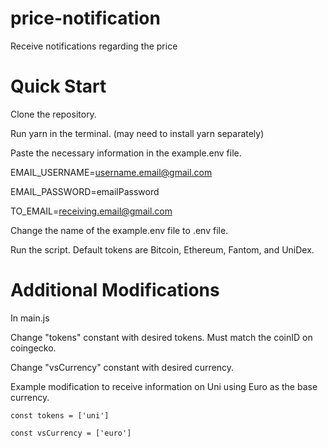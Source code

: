 # price-notification
Receive notifications regarding the price

# Quick Start
Clone the repository.

Run yarn in the terminal. (may need to install yarn separately)

Paste the necessary information in the example.env file.

EMAIL_USERNAME=username.email@gmail.com

EMAIL_PASSWORD=emailPassword

TO_EMAIL=receiving.email@gmail.com

Change the name of the example.env file to .env file.

Run the script. Default tokens are Bitcoin, Ethereum, Fantom, and UniDex.

# Additional Modifications
In main.js
  
  Change "tokens" constant with desired tokens. Must match the coinID on coingecko.
  
  Change "vsCurrency" constant with desired currency.
  
Example modification to receive information on Uni using Euro as the base currency.
    
    const tokens = ['uni']
    
    const vsCurrency = ['euro']
